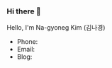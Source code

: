 ### Hi there 👋

Hello, I'm Na-gyoneg Kim (김나경) <br>


<!--
<h3>Concat</h3>
-->

<div>
 <ul>
  <li>Phone: </li>
  <li>Email: </li>
  <li>Blog: </li>
 </ul>
</div>





#


<!--
<h3>⭐ Work experience ⭐</h3>

<div>
    <ul>
      <li>
          <b>KETI 한국전자기술연구원</b>
          <ul>
              <li>근무기간: 2023.03 ~ 2024.08 </li>
              <li>소속부서: 스마트네트워크연구센터</li>
              <li>직급: 연구원</li>
              <li>직무: 풀스택(Front-end, Back-end) 개발
                  <ul>
                      <li>Front-end: React(Vite, TypeScript), Three.js</li>
                      <li>Back-end
                          <ul>
                              <li>REST API 서버: Go, go-fiber, gorm, MariaDB</li>
                              <li>NginX Plus, Docker (서버 환경: Ubuntu 22.04)</li>
                          </ul>
                      </li>
                  </ul>
              </li>
          </ul>
      </li>
      <br>
      <br>
      
  </ul>
</div>





#

<h3>⭐ Experienced Skills ⭐</h3>

<div style="display:flex; justify-content: center;">
 <img src="https://img.shields.io/badge/JavaScript-F7DF1E?style=flat&logo=JavaScript&logoColor=white"/>
 <img src="https://img.shields.io/badge/TypeScript-3178C6?style=flat&logo=TypeScript&logoColor=white"/>
 <img src="https://img.shields.io/badge/Go-00ADD8?style=flat&logo=go&logoColor=white"/>
 <img src="https://img.shields.io/badge/Python-3776AB?style=flat&logo=python&logoColor=white"/>
</div>
<div style="display:flex;">
 <img src="https://img.shields.io/badge/React-61DAFB?style=flat&logo=React&logoColor=white"/>
 <img src="https://img.shields.io/badge/Recoil-3578E5?style=flat&logo=recoil&logoColor=white"/>
 <img src="https://img.shields.io/badge/Three.js-000000?style=flat&logo=threedotjs&logoColor=white"/>
 <img src="https://img.shields.io/badge/Vite-646CFF?style=flat&logo=vite&logoColor=white"/>
 <img src="https://img.shields.io/badge/Webpack-8DD6F9?style=flat&logo=webpack&logoColor=white"/>
 <img src="https://img.shields.io/badge/Nginx-009639?style=flat&logo=nginx&logoColor=white"/>
</div>
<div style="display:flex;">
 <img src="https://img.shields.io/badge/Node.js-339933?style=flat&logo=node.js&logoColor=white"/>
 <img src="https://img.shields.io/badge/Express-000000?style=flat&logo=express&logoColor=white"/>
 <img src="https://img.shields.io/badge/PM2-2B037A?style=flat&logo=pm2&logoColor=white"/>
 &nbsp;&nbsp;&nbsp;&nbsp;&nbsp;&nbsp;&nbsp;&nbsp;&nbsp;&nbsp;
 <img src="https://img.shields.io/badge/gin-008ECF?style=flat&logo=gin&logoColor=white"/>
 <img src="https://img.shields.io/badge/gorm-00ADD8?style=flat&logo=gorm&logoColor=white"/>
 &nbsp;&nbsp;&nbsp;&nbsp;&nbsp;&nbsp;&nbsp;&nbsp;&nbsp;&nbsp;
 <img src="https://img.shields.io/badge/Flask-000000?style=flat&logo=flask&logoColor=white"/>
 &nbsp;&nbsp;&nbsp;&nbsp;&nbsp;&nbsp;&nbsp;&nbsp;&nbsp;&nbsp;
 <img src="https://img.shields.io/badge/Socket.io-010101?style=flat&logo=socket.io&logoColor=white"/>
 <img src="https://img.shields.io/badge/Swagger-85EA2D?style=flat&logo=swagger&logoColor=white"/>
</div>
<div style="display:flex;">
 <img src="https://img.shields.io/badge/MariaDB-003545?style=flat&logo=mariadb&logoColor=white"/>
 <img src="https://img.shields.io/badge/MySQL-4479A1?style=flat&logo=mysql&logoColor=white"/>
 <img src="https://img.shields.io/badge/Appwrite-FD366E?style=flat&logo=appwrite&logoColor=white"/>
</div>
<div style="display:flex;">
 <img src="https://img.shields.io/badge/Ubuntu 18.04, 22.04-E95420?style=flat&logo=ubuntu&logoColor=white"/>
 <img src="https://img.shields.io/badge/Virtualbox-183A61?style=flat&logo=virtualbox&logoColor=white"/>
 <img src="https://img.shields.io/badge/Docker-2496ED?style=flat&logo=docker&logoColor=white"/>
 <img src="https://img.shields.io/badge/Synology Nas-B5B5B6?style=flat&logo=synology&logoColor=white"/>
</div>

.<br>
.<br>
.<br>
<div style="display:flex;">
 <img src="https://img.shields.io/badge/Visual Studio Code-007ACC?style=flat&logo=visualstudiocode&logoColor=white"/>
 <img src="https://img.shields.io/badge/Figma-F24E1E?style=flat&logo=figma&logoColor=white"/>
 <img src="https://img.shields.io/badge/Notion-000000?style=flat&logo=notion&logoColor=white"/>
</div>



#




 <h3>⭐ Commit State ⭐</h3>
 
 [![Solved.ac Profile](http://mazassumnida.wtf/api/generate_badge?boj=huouvcti)](https://solved.ac/huouvcti)
 
 <div style="display:flex;">
   <img align="center" style="height:180px" src="https://github-readme-stats.vercel.app/api?username=huouvcti&theme=dracula&show_icons=true"/>
   <img align="center" style="height:180px" src="https://github-readme-stats.vercel.app/api/top-langs/?username=huouvcti&layout=compact&theme=dracula&hide=css,php" />
 </div>
 
 #
 



 <!--
 
<h3>⭐ Experienced Skills ⭐</h3>
<div> 
  <h3>Server</h3>
  <img src="https://img.shields.io/badge/JavaScript-F7DF1E?style=for-the-badge&logo=JavaScript&logoColor=white"/>
  <img src="https://img.shields.io/badge/TypeScript-3178C6?style=for-the-badge&logo=TypeScript&logoColor=white"/>
  <img src="https://img.shields.io/badge/php-777BB4?style=for-the-badge&logo=php&logoColor=white"/>
  <img src="https://img.shields.io/badge/python-3776AB?style=for-the-badge&logo=python&logoColor=white"/>
  <img src="https://img.shields.io/badge/mysql-4479A1?style=for-the-badge&logo=mysql&logoColor=white"/>
  <img src="https://img.shields.io/badge/mariadb-003545?style=for-the-badge&logo=mariadb&logoColor=white"/>
  <br>
  <img src="https://img.shields.io/badge/Node.js-339933?style=for-the-badge&logo=nodedotjs&logoColor=white"/>
  <img src="https://img.shields.io/badge/Express-000000?style=for-the-badge&logo=express&logoColor=white"/>
  <img src="https://img.shields.io/badge/flask-000000?style=for-the-badge&logo=flask&logoColor=white"/>
  <br>
 
  <img src="https://img.shields.io/badge/passport-34E27A?style=for-the-badge&logo=passport&logoColor=white"/>
  <img src="https://img.shields.io/badge/socket.io-010101?style=for-the-badge&logo=socketdotio&logoColor=white"/>
  <img src="https://img.shields.io/badge/swagger-85EA2D?style=for-the-badge&logo=swagger&logoColor=white"/>
  
  
  <h3>Web</h3>
  <img src="https://img.shields.io/badge/html5-E34F26?style=for-the-badge&logo=html5&logoColor=white"/>
  <img src="https://img.shields.io/badge/css3-1572B6?style=for-the-badge&logo=css3&logoColor=white"/>
  <img src="https://img.shields.io/badge/JavaScript-F7DF1E?style=for-the-badge&logo=JavaScript&logoColor=white"/>
  <img src="https://img.shields.io/badge/TypeScript-3178C6?style=for-the-badge&logo=TypeScript&logoColor=white"/>
  <br>
  <img src="https://img.shields.io/badge/Node.js-339933?style=for-the-badge&logo=nodedotjs&logoColor=white"/>
  <img src="https://img.shields.io/badge/React-blue?style=for-the-badge&logo=react&logoColor=white"/>
  <br>
  <img src="https://img.shields.io/badge/three.js-000000?style=for-the-badge&logo=threedotjs&logoColor=white"/>
  <br>
  <img src="https://img.shields.io/badge/firebase-FFCA28?style=for-the-badge&logo=firebase&logoColor=white"/>
  <img src="https://img.shields.io/badge/appwrite-F02E65?style=for-the-badge&logo=appwrite&logoColor=white"/>
  
  <h3>App</h3>
  <img src="https://img.shields.io/badge/dart-0175C2?style=for-the-badge&logo=dart&logoColor=white"/>
  <img src="https://img.shields.io/badge/flutter-02569B?style=for-the-badge&logo=dart&logoColor=white"/>
  <img src="https://img.shields.io/badge/Java-007396?style=for-the-badge&logo=Java&logoColor=white"/>
  <img src="https://img.shields.io/badge/kotlin-7F52FF?style=for-the-badge&logo=kotlin&logoColor=white"/>
  <br>

  <h3>AI</h3>
  <img src="https://img.shields.io/badge/python-3776AB?style=for-the-badge&logo=python&logoColor=white"/>
  <img src="https://img.shields.io/badge/C++-00599C?style=for-the-badge&logo=cplusplus&logoColor=white"/>
  <br>
  <img src="https://img.shields.io/badge/tensorflow-FF6F00?style=for-the-badge&logo=tensorflow&logoColor=white"/>
  <img src="https://img.shields.io/badge/pytorch-EE4C2C?style=for-the-badge&logo=pytorch&logoColor=white"/>
  <img src="https://img.shields.io/badge/keras-D00000?style=for-the-badge&logo=keras&logoColor=white"/>
  <img src="https://img.shields.io/badge/opencv-5C3EE8?style=for-the-badge&logo=opencv&logoColor=white"/>
  <br>
  <img src="https://img.shields.io/badge/yolo v5, v7, v8-green?style=for-the-badge&logo=yolo&logoColor=white"/>

 
  <h3>Etc ...</h3>
  <img src="https://img.shields.io/badge/C-A8B9CC?style=for-the-badge&logo=C&logoColor=white"/>
  <img src="https://img.shields.io/badge/r-276DC3?style=for-the-badge&logo=R&logoColor=white"/>

  <br>
  <br>
  <br>

  <h3>OS</h3>
  <img src="https://img.shields.io/badge/windows 7, 8, 10-0078D6?style=for-the-badge&logo=windows&logoColor=white"/>
  <img src="https://img.shields.io/badge/ubuntu 18.04, 20.04-E95420?style=for-the-badge&logo=ubuntu&logoColor=white"/>
  <img src="https://img.shields.io/badge/kali linux-557C94?style=for-the-badge&logo=kalilinux&logoColor=white"/>
  <img src="https://img.shields.io/badge/android-3DDC84?style=for-the-badge&logo=android&logoColor=white"/>


  <h3>Tools</h3>
  <img src="https://img.shields.io/badge/visualstudio-5C2D91?style=for-the-badge&logo=visualstudio&logoColor=white"/>
  <img src="https://img.shields.io/badge/visualstudiocode-007ACC?style=for-the-badge&logo=visualstudiocode&logoColor=white"/>
  <img src="https://img.shields.io/badge/android studio-3DDC84?style=for-the-badge&logo=androidstudio&logoColor=white"/>
  <img src="https://img.shields.io/badge/spyder ide-FF0000?style=for-the-badge&logo=spyderide&logoColor=white"/>
  <img src="https://img.shields.io/badge/pycharm-000000?style=for-the-badge&logo=pycharm&logoColor=white"/>
  <img src="https://img.shields.io/badge/jupyter-F37626?style=for-the-badge&logo=jupyter&logoColor=white"/>
  <img src="https://img.shields.io/badge/google colab-F9AB00?style=for-the-badge&logo=googlecolab&logoColor=white"/>
  <img src="https://img.shields.io/badge/rstudio-75AADB?style=for-the-badge&logo=rstudio&logoColor=white"/>
  <img src="https://img.shields.io/badge/replit-F26207?style=for-the-badge&logo=replit&logoColor=white"/>

  
  <img src="https://img.shields.io/badge/apache-D22128?style=for-the-badge&logo=apache&logoColor=white"/>
  <img src="https://img.shields.io/badge/filezilla-BF0000?style=for-the-badge&logo=filezilla&logoColor=white"/>
  <img src="https://img.shields.io/badge/nvidia-76B900?style=for-the-badge&logo=nvidia&logoColor=white"/>
  <img src="https://img.shields.io/badge/anaconda-44A833?style=for-the-badge&logo=anaconda&logoColor=white"/>
  <img src="https://img.shields.io/badge/docker-2496ED?style=for-the-badge&logo=docker&logoColor=white"/>
  <img src="https://img.shields.io/badge/vmware-607078?style=for-the-badge&logo=vmware&logoColor=white"/>
  <img src="https://img.shields.io/badge/virtualbox-183A61?style=for-the-badge&logo=virtualbox&logoColor=white"/>
  <img src="https://img.shields.io/badge/git-F05032?style=for-the-badge&logo=git&logoColor=white"/>
  <img src="https://img.shields.io/badge/sourcetree-0052CC?style=for-the-badge&logo=sourcetree&logoColor=white"/>
  <img src="https://img.shields.io/badge/github-181717?style=for-the-badge&logo=github&logoColor=white"/>
  <img src="https://img.shields.io/badge/gitlab-FC6D26?style=for-the-badge&logo=gitlab&logoColor=white"/>
  <img src="https://img.shields.io/badge/notion-000000?style=for-the-badge&logo=notion&logoColor=white"/>
  <img src="https://img.shields.io/badge/figma-F24E1E?style=for-the-badge&logo=figma&logoColor=white"/>
  ㆍㆍㆍ
</div>


-->



 
 



